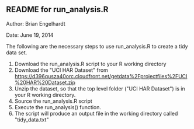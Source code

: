 ## README for run_analysis.R

Author: Brian Engelhardt

Date: June 19, 2014

The following are the necessary steps to use run_analysis.R to create a tidy data set.

1. Download the run_analysis.R script to your R working directory
2. Download the "UCI HAR Dataset" from https://d396qusza40orc.cloudfront.net/getdata%2Fprojectfiles%2FUCI%20HAR%20Dataset.zip
3. Unzip the dataset, so that the top level folder ("UCI HAR Dataset") is in your R working directory.
4. Source the run_analysis.R script
5. Execute the run_analysis() function.
6. The script will produce an output file in the working directory called "tidy_data.txt"
